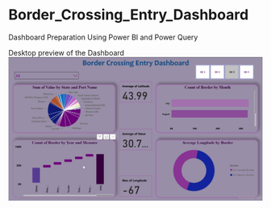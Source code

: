 # Border_Crossing_Entry_Dashboard
Dashboard Preparation Using Power BI and Power Query

Desktop preview of the Dashboard 
![image alt](https://github.com/nirdeshbandi/Border_Crossing_Entry_Dashboard/blob/523db45ddd7ce7f620c2e09ac669dc5d5d8a74a6/Desktop_View.jpg)
